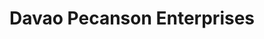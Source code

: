 ---
title: "Davao Pecanson Enterprises"
url: /davao-city/davao-pecanson-enterprises/
shop: electrical
---
